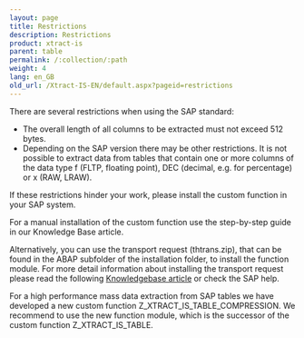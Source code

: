 ```yaml
---
layout: page
title: Restrictions
description: Restrictions
product: xtract-is
parent: table
permalink: /:collection/:path
weight: 4
lang: en_GB
old_url: /Xtract-IS-EN/default.aspx?pageid=restrictions
---
```


There are several restrictions when using the SAP standard:

- The overall length of all columns to be extracted must not exceed 512 bytes.
- Depending on the SAP version there may be other restrictions. 
  It is not possible to extract data from tables that contain one or more columns of the data type f (FLTP, floating point), DEC (decimal, e.g. for percentage) or x (RAW, LRAW).

If these restrictions hinder your work, please install the custom function in your SAP system.

For a manual installation of the custom function use the step-by-step guide in our Knowledge Base article. 

Alternatively, you can use the transport request (thtrans.zip), that can be found in the ABAP subfolder of the installation folder, to install the function module.
For more detail information about installing the transport request please read the following [Knowledgebase article]() or check the SAP help.

For a high performance mass data extraction from SAP tables we have developed a new custom function Z_XTRACT_IS_TABLE_COMPRESSION.
We recommend to use the new function module, which is the successor of the custom function Z_XTRACT_IS_TABLE. 

